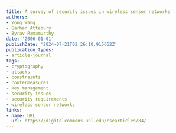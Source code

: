 ```yaml
---
title: A survey of security issues in wireless sensor networks
authors:
- Yong Wang
- Garhan Attebury
- Byrav Ramamurthy
date: '2006-01-01'
publishDate: '2024-07-21T02:26:10.915662Z'
publication_types:
- article-journal
tags:
- cryptography
- attacks
- constraints
- coutermeasures
- key management
- security issues
- security requirements
- wireless sensor networks
links:
- name: URL
  url: https://digitalcommons.unl.edu/csearticles/84/
---
```

